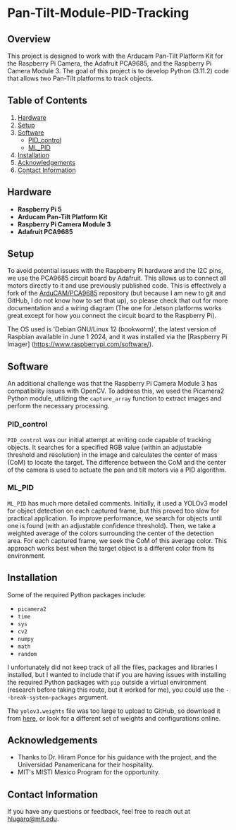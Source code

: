 
# Pan-Tilt-Module-PID-Tracking

## Overview

This project is designed to work with the Arducam Pan-Tilt Platform Kit for the Raspberry Pi Camera, the Adafruit PCA9685, and the Raspberry Pi Camera Module 3. The goal of this project is to develop Python (3.11.2) code that allows two Pan-Tilt platforms to track objects.

## Table of Contents

1.  [Hardware](#hardware)
2.  [Setup](#setup)
3.  [Software](#software)
    -   [PID_control](#pid_control)
    -   [ML_PID](#ml_pid)
4.  [Installation](#installation)
5.  [Acknowledgements](#acknowledgements)
6.  [Contact Information](#contact-information)

## Hardware

-   **Raspberry Pi 5**
-   **Arducam Pan-Tilt Platform Kit**
-   **Raspberry Pi Camera Module 3**
-   **Adafruit PCA9685**

## Setup

To avoid potential issues with the Raspberry Pi hardware and the I2C pins, we use the PCA9685 circuit board by Adafruit. This allows us to connect all motors directly to it and use previously published code. This is effectively a fork of the [ArduCAM/PCA9685](https://github.com/ArduCAM/PCA9685) repository (but because I am new to git and GitHub, I do not know how to set that up), so please check that out for more documentation and a wiring diagram (The one for Jetson platforms works great except for how you connect the circuit board to the Raspberry Pi).

The OS used is 'Debian GNU/Linux 12 (bookworm)', the latest version of Raspbian available in June 1 2024, and it was installed via the [Raspberry Pi Imager] (https://www.raspberrypi.com/software/).

## Software

An additional challenge was that the Raspberry Pi Camera Module 3 has compatibility issues with OpenCV. To address this, we used the Picamera2 Python module, utilizing the `capture_array` function to extract images and perform the necessary processing.

### PID_control

`PID_control` was our initial attempt at writing code capable of tracking objects. It searches for a specified RGB value (within an adjustable threshold and resolution) in the image and calculates the center of mass (CoM) to locate the target. The difference between the CoM and the center of the camera is used to actuate the pan and tilt motors via a PID algorithm.

### ML_PID

`ML_PID` has much more detailed comments. Initially, it used a YOLOv3 model for object detection on each captured frame, but this proved too slow for practical application. To improve performance, we search for objects until one is found (with an adjustable confidence threshold). Then, we take a weighted average of the colors surrounding the center of the detection area. For each captured frame, we seek the CoM of this average color. This approach works best when the target object is a different color from its environment.

## Installation

Some of the required Python packages include:

- `picamera2`
- `time`
- `sys`
- `cv2`
- `numpy`
- `math`
- `random`
  
I unfortunately did not keep track of all the files, packages and libraries I installed, but I wanted to include that if you are having issues with installing the required Python packages with `pip` outside a virtual environment (research before taking this route, but it worked for me), you could use the `--break-system-packages` argument.

The `yolov3.weights` file was too large to upload to GitHub, so download it from [here](https://www.dropbox.com/scl/fi/nzwga4u87ytv7dowcynsp/yolov3.weights?rlkey=d117ida2e4fid4mrq9ov31rg5&st=tpxar9ye&dl=0), or look for a different set of weights and configurations online.

## Acknowledgements

-   Thanks to Dr. Hiram Ponce for his guidance with the project, and the Universidad Panamericana for their hospitality.
-   MIT's MISTI Mexico Program for the opportunity.

## Contact Information

If you have any questions or feedback, feel free to reach out at hlugaro@mit.edu.
